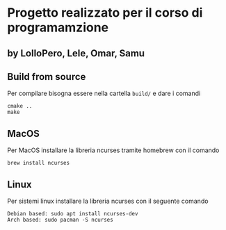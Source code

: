 # Progetto realizzato per il corso di programamzione
## by LolloPero, Lele, Omar, Samu

## Build from source
Per compilare bisogna essere nella cartella `build/` e dare i comandi
```
cmake ..
make
```
## MacOS
Per MacOS installare la libreria ncurses tramite homebrew con il comando
```
brew install ncurses
```

## Linux
Per sistemi linux installare la libreria ncurses con il seguente comando
```
Debian based: sudo apt install ncurses-dev
Arch based: sudo pacman -S ncurses
```